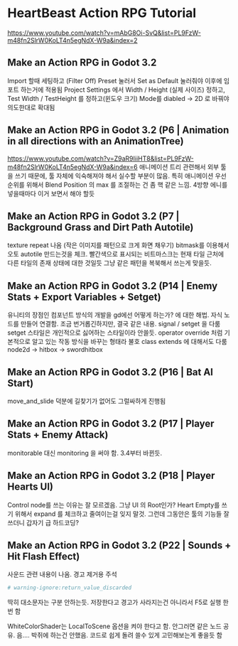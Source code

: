 # HeartBeast Action RPG Tutorial
https://www.youtube.com/watch?v=mAbG8Oi-SvQ&list=PL9FzW-m48fn2SlrW0KoLT4n5egNdX-W9a&index=2

## Make an Action RPG in Godot 3.2
Import 할때 세팅하고 (Filter Off)  Preset 눌러서 Set as Default 눌러줘야 이후에 임포트 하는거에 적용됨
Project Settings 에서 Width / Height (실제 사이즈) 정하고, Test Width / TestHeight 를 정하고(윈도우 크기)
Mode를  diabled -> 2D 로 바꿔야 의도한대로 확대됨

## Make an Action RPG in Godot 3.2 (P6 | Animation in all directions with an AnimationTree)
https://www.youtube.com/watch?v=Z9aR9IiiHT8&list=PL9FzW-m48fn2SlrW0KoLT4n5egNdX-W9a&index=6
애니메이션 트리 관련해서 외부 툴을 쓰기 때문에, 툴 자체에 익숙해져야 해서 실수할 부분이 많음.
특히 애니메이션 우선순위를 위해서 Blend Position 의 max 를 조절하는 건 좀 핵 같은 느낌.
4방향 에니를 넣을때마다 이거 보면서 해야 할듯


## Make an Action RPG in Godot 3.2 (P7 | Background Grass and Dirt Path Autotile)
texture repeat 나옴 (작은 이미지를 패턴으로 크게 화면 채우기)
bitmask를 이용해서 오토 autotile 만드는것을 체크.
빨간색으로 표시되는 비트마스크는 현재 타일 근처에 다른 타일의 존재 상태에 대한 것일듯
그냥 같은 패턴을 복북해서 쓰는게 맞을듯.

## Make an Action RPG in Godot 3.2 (P14 | Enemy Stats + Export Variables + Setget)
유니티의 장점인 컴포넌트 방식의 개발을 gd에선 어떻게 하는가? 에 대한 해법.
자식 노드를 만들어 연결함. 조금 번거롭긴하지만, 결국 같은 내용.
signal / setget 을 다룸
setget 스타일은 개인적으로 싫어하는 스타일이라 안쓸듯.
operator override 처럼 기본적으로 알고 있는 작동 방식을 바꾸는 형태라 불호
class extends 에 대해서도 다룸
node2d -> hitbox -> swordhitbox

## Make an Action RPG in Godot 3.2 (P16 | Bat AI Start)
move_and_slide 덕분에 길찾기가 없어도 그럴싸하게 진행됨

## Make an Action RPG in Godot 3.2 (P17 | Player Stats + Enemy Attack)
monitorable 대신 monitoring 을 써야 함. 3.4부터 바뀐듯.


## Make an Action RPG in Godot 3.2 (P18 | Player Hearts UI)
Control node를 쓰는 이유는 잘 모르겠음. 그냥 UI 의 Root인가?
Heart Empty를 쓰기 위해서 expand 를 체크하고 줄여이는걸 잊지 말것.
그런데 그동안은 툴의 기능들 잘 쓰더니 갑자기 급 하드코딩?

## Make an Action RPG in Godot 3.2 (P22 | Sounds + Hit Flash Effect)
사운드 관련 내용이 나옴. 
경고 제거용 주석
```python
# warning-ignore:return_value_discarded
```
딱히 대소문자는 구분 안하는듯. 저장한다고 경고가 사라지는건 아니라서 F5로 실행 한번 함

WhiteColorShader는 LocalToScene 옵션을 켜야 한다고 함. 안그러면 같은 노드 공유. 음....
박쥐에 하는건 안했음.  코드로 쉽게 돌려 쓸수 있게 고민해보는게 좋을듯 함
